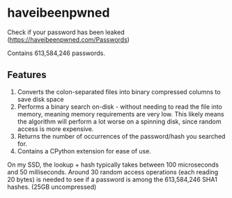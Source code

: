 # haveibeenpwned
Check if your password has been leaked (https://haveibeenpwned.com/Passwords)

Contains 613,584,246 passwords.

## Features

1. Converts the colon-separated files into binary compressed columns to save disk space
2. Performs a binary search on-disk - without needing to read the file into memory, meaning memory requirements are very low. This likely means the algorithm will perform a lot worse on a spinning disk, since random access is more expensive.
3. Returns the number of occurrences of the password/hash you searched for.
4. Contains a CPython extension for ease of use.

On my SSD, the lookup + hash typically takes between 100 microseconds and 50 milliseconds. Around 30 random access operations (each reading 20 bytes) is needed to see if a password is among the 613,584,246 SHA1 hashes. (25GB uncompressed)
